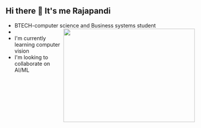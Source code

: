 ## Hi there 👋 It's me Rajapandi

- BTECH-computer science and Business systems student  
- <img align="right" width="350" height="250" src="https://c.tenor.com/CeDk6XdCgOUAAAAj/develop-web.gif">
- I'm currently learning computer vision 
- I'm looking to collaborate on AI/ML
